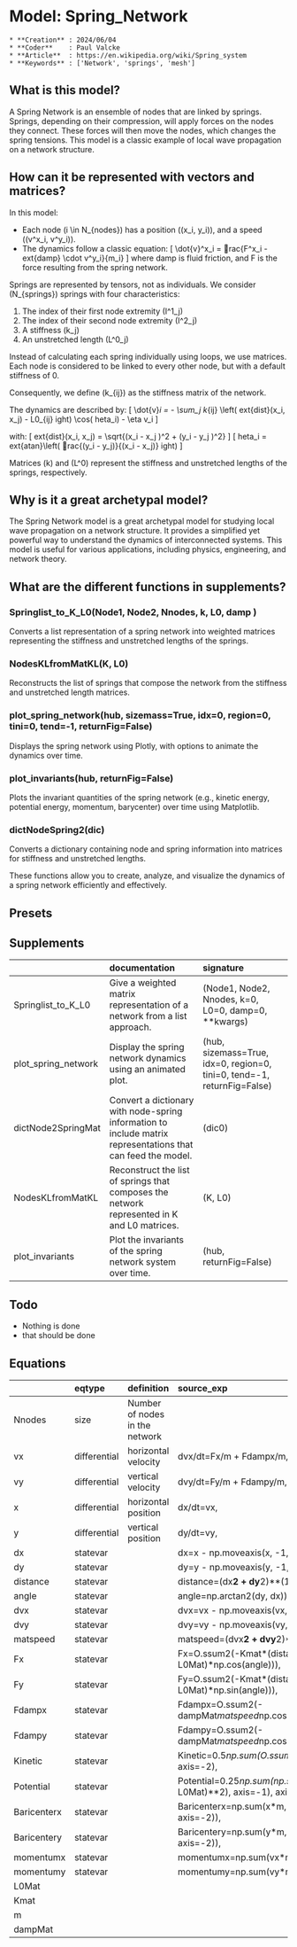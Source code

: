 # Model: Spring_Network


    * **Creation** : 2024/06/04
    * **Coder**    : Paul Valcke
    * **Article**  : https://en.wikipedia.org/wiki/Spring_system
    * **Keywords** : ['Network', 'springs', 'mesh']
    

## What is this model?

A Spring Network is an ensemble of nodes that are linked by springs. Springs, depending on their compression, will apply forces on the nodes they connect. These forces will then move the nodes, which changes the spring tensions. This model is a classic example of local wave propagation on a network structure.

## How can it be represented with vectors and matrices?

In this model:
* Each node \(i \in N_{nodes}\) has a position \((x_i, y_i)\), and a speed \((v^x_i, v^y_i)\).
* The dynamics follow a classic equation: 
\[ \dot{v}^x_i = rac{F^x_i - 	ext{damp} \cdot v^y_i}{m_i} \]
where damp is fluid friction, and F is the force resulting from the spring network.

Springs are represented by tensors, not as individuals. We consider \(N_{springs}\) springs with four characteristics:
1. The index of their first node extremity \(I^1_j\)
2. The index of their second node extremity \(I^2_j\)
3. A stiffness \(k_j\)
4. An unstretched length \(L^0_j\)

Instead of calculating each spring individually using loops, we use matrices. Each node is considered to be linked to every other node, but with a default stiffness of 0.

Consequently, we define \(k_{ij}\) as the stiffness matrix of the network.

The dynamics are described by:
\[ \dot{v}_i = - \sum_j k_{ij} \left( 	ext{dist}(x_i, x_j) - L0_{ij} ight) \cos(	heta_i) - \eta v_i \]

with:
\[ 	ext{dist}(x_i, x_j) = \sqrt{(x_i - x_j )^2 + (y_i - y_j )^2} \]
\[ 	heta_i = 	ext{atan}\left( rac{(y_i - y_j)}{(x_i - x_j)} ight) \]

Matrices \(k\) and \(L^0\) represent the stiffness and unstretched lengths of the springs, respectively.

## Why is it a great archetypal model?

The Spring Network model is a great archetypal model for studying local wave propagation on a network structure. 
It provides a simplified yet powerful way to understand the dynamics of interconnected systems. 
This model is useful for various applications, including physics, engineering, and network theory.

## What are the different functions in supplements?

### Springlist_to_K_L0(Node1, Node2, Nnodes, k, L0, damp )
Converts a list representation of a spring network into weighted matrices representing the stiffness and unstretched lengths of the springs.

### NodesKLfromMatKL(K, L0)
Reconstructs the list of springs that compose the network from the stiffness and unstretched length matrices.

### plot_spring_network(hub, sizemass=True, idx=0, region=0, tini=0, tend=-1, returnFig=False)
Displays the spring network using Plotly, with options to animate the dynamics over time.

### plot_invariants(hub, returnFig=False)
Plots the invariant quantities of the spring network (e.g., kinetic energy, potential energy, momentum, barycenter) over time using Matplotlib.

### dictNodeSpring2(dic)
Converts a dictionary containing node and spring information into matrices for stiffness and unstretched lengths.

These functions allow you to create, analyze, and visualize the dynamics of a spring network efficiently and effectively.


## Presets

## Supplements
|                     | documentation                                                                                                | signature                                                               |
|:--------------------|:-------------------------------------------------------------------------------------------------------------|:------------------------------------------------------------------------|
| Springlist_to_K_L0  | Give a weighted matrix representation of a network from a list approach.                                     | (Node1, Node2, Nnodes, k=0, L0=0, damp=0, **kwargs)                     |
| plot_spring_network | Display the spring network dynamics using an animated plot.                                                  | (hub, sizemass=True, idx=0, region=0, tini=0, tend=-1, returnFig=False) |
| dictNode2SpringMat  | Convert a dictionary with node-spring information to include matrix representations that can feed the model. | (dic0)                                                                  |
| NodesKLfromMatKL    | Reconstruct the list of springs that composes the network represented in K and L0 matrices.                  | (K, L0)                                                                 |
| plot_invariants     | Plot the invariants of the spring network system over time.                                                  | (hub, returnFig=False)                                                  |
## Todo
* Nothing is done
* that should be done

## Equations
|             | eqtype       | definition                     | source_exp                                                                  | com   |
|:------------|:-------------|:-------------------------------|:----------------------------------------------------------------------------|:------|
| Nnodes      | size         | Number of nodes in the network |                                                                             |       |
| vx          | differential | horizontal velocity            | dvx/dt=Fx/m + Fdampx/m,                                                     |       |
| vy          | differential | vertical velocity              | dvy/dt=Fy/m + Fdampy/m,                                                     |       |
| x           | differential | horizontal position            | dx/dt=vx,                                                                   |       |
| y           | differential | vertical position              | dy/dt=vy,                                                                   |       |
| dx          | statevar     |                                | dx=x - np.moveaxis(x, -1, -2)),                                             |       |
| dy          | statevar     |                                | dy=y - np.moveaxis(y, -1, -2)),                                             |       |
| distance    | statevar     |                                | distance=(dx**2 + dy**2)**(1/2)),                                           |       |
| angle       | statevar     |                                | angle=np.arctan2(dy, dx)),                                                  |       |
| dvx         | statevar     |                                | dvx=vx - np.moveaxis(vx, -1, -2)),                                          |       |
| dvy         | statevar     |                                | dvy=vy - np.moveaxis(vy, -1, -2)),                                          |       |
| matspeed    | statevar     |                                | matspeed=(dvx**2 + dvy**2)**(1/2)),                                         |       |
| Fx          | statevar     |                                | Fx=O.ssum2(-Kmat*(distance-L0Mat)*np.cos(angle))),                          |       |
| Fy          | statevar     |                                | Fy=O.ssum2(-Kmat*(distance-L0Mat)*np.sin(angle))),                          |       |
| Fdampx      | statevar     |                                | Fdampx=O.ssum2(-dampMat*matspeed*np.cos(angle))),                           |       |
| Fdampy      | statevar     |                                | Fdampy=O.ssum2(-dampMat*matspeed*np.cos(angle))),                           |       |
| Kinetic     | statevar     |                                | Kinetic=0.5*np.sum(O.ssum(m*(vx**2 + vy**2))), axis=-2),                    |       |
| Potential   | statevar     |                                | Potential=0.25*np.sum(np.sum(Kmat*(distance-L0Mat)**2), axis=-1), axis=-2), |       |
| Baricenterx | statevar     |                                | Baricenterx=np.sum(x*m, axis=-2)/np.sum(m, axis=-2)),                       |       |
| Baricentery | statevar     |                                | Baricentery=np.sum(y*m, axis=-2)/np.sum(m, axis=-2)),                       |       |
| momentumx   | statevar     |                                | momentumx=np.sum(vx*m, axis=-2)),                                           |       |
| momentumy   | statevar     |                                | momentumy=np.sum(vy*m, axis=-2)),                                           |       |
| L0Mat       |              |                                |                                                                             |       |
| Kmat        |              |                                |                                                                             |       |
| m           |              |                                |                                                                             |       |
| dampMat     |              |                                |                                                                             |       |